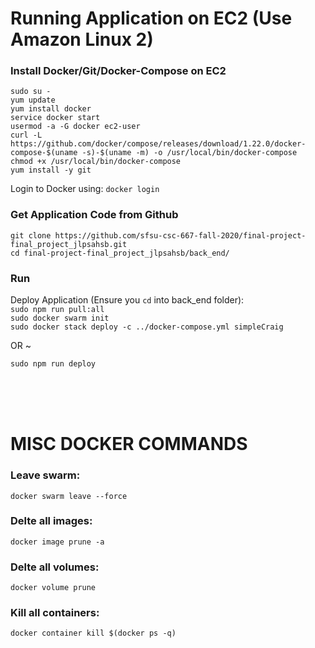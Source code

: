 # Running Application on EC2 (Use Amazon Linux 2)  
### Install Docker/Git/Docker-Compose on EC2  
`sudo su -`  
`yum update`  
`yum install docker`  
`service docker start`  
`usermod -a -G docker ec2-user`  
`curl -L https://github.com/docker/compose/releases/download/1.22.0/docker-compose-$(uname -s)-$(uname -m) -o /usr/local/bin/docker-compose`  
`chmod +x /usr/local/bin/docker-compose`  
`yum install -y git`  

Login to Docker using:
`docker login`  
 
### Get Application Code from Github  
`git clone https://github.com/sfsu-csc-667-fall-2020/final-project-final_project_jlpsahsb.git`  
`cd final-project-final_project_jlpsahsb/back_end/`  

### Run  
Deploy Application (Ensure you `cd` into back_end folder):  
`sudo npm run pull:all`  
`sudo docker swarm init`  
`sudo docker stack deploy -c ../docker-compose.yml simpleCraig`  

OR ~

`sudo npm run deploy`  

<br>
<br>
<br>
  
# MISC DOCKER COMMANDS
### Leave swarm:  
`docker swarm leave --force`

### Delte all images:  
`docker image prune -a`  

### Delte all volumes:  
`docker volume prune`  

### Kill all containers:  
`docker container kill $(docker ps -q)`  
